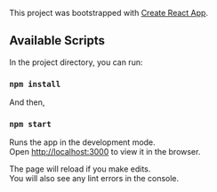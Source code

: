 This project was bootstrapped with [Create React App](https://github.com/facebook/create-react-app).

## Available Scripts

In the project directory, you can run:

### `npm install`

And then,

### `npm start`

Runs the app in the development mode.<br />
Open [http://localhost:3000](http://localhost:3000) to view it in the browser.

The page will reload if you make edits.<br />
You will also see any lint errors in the console.
